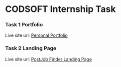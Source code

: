# CODSOFT Internship Task

<h3>Task 1 Portfolio</h3>
Live site url: <a href="https://ismail142-portfolio.vercel.app/" target='_blank'>Personal Portfolio</a>

<h3>Task 2 Landing Page</h3>
Live site url: <a href="https://ismail142.github.io/PostJob-Finder-Landing-Page/" target='_blank'>PostJob Finder Landing Page</a>
